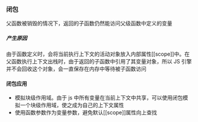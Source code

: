 ### 闭包
父函数被销毁的情况下，返回的子函数仍然能访问父级函数中定义的变量

##### 产生原因
由于函数定义时，会将当前执行上下文的活动对象放入内部属性[[scope]]中。在父函数执行上下文出栈时，由于返回的子函数中引用了其变量对象，所以 JS 引擎并不会回收这个对象，会一直保存在内存中等待被子函数访问

#### 闭包应用
* 模拟块级作用域。由于 js 中所有变量在当前上下文中共享，可以使用闭包模拟一个块级作用域，使之成为自己的上下文属性
* 使用函数参数作为变量参数，避免默认[[scope]]属性向上查找
<!-- **基于词法作用域书写代码产生的自然结果** -->